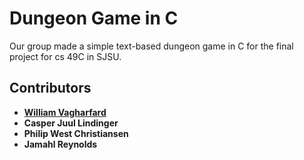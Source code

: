 # Dungeon Game in C

Our group made a simple text-based dungeon game in C for the final project for cs 49C in SJSU.

## Contributors

* **[William Vagharfard](https://williamv1217.github.io/my-cv/)**
* **Casper Juul Lindinger**
* **Philip West Christiansen**
* **Jamahl Reynolds**
